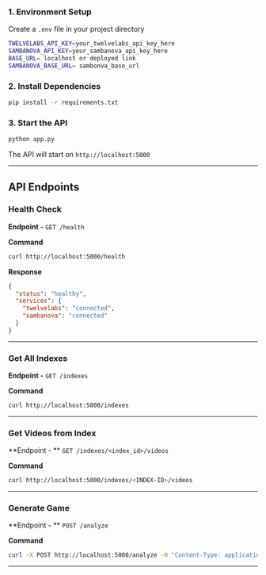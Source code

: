 

### 1. Environment Setup
Create a `.env` file in your project directory
```bash
TWELVELABS_API_KEY=your_twelvelabs_api_key_here
SAMBANOVA_API_KEY=your_sambanova_api_key_here
BASE_URL= localhost or deployed link
SAMBANOVA_BASE_URL= sambonva_base_url
```

### 2. Install Dependencies
```bash
pip install -r requirements.txt
```

### 3. Start the API
```bash
python app.py
```

The API will start on `http://localhost:5000`

---

## API Endpoints 

### **Health Check**

**Endpoint -** `GET /health`

**Command**
```bash
curl http://localhost:5000/health
```

**Response**
```json
{
  "status": "healthy",
  "services": {
    "twelvelabs": "connected",
    "sambanova": "connected"
  }
}
```

---

### **Get All Indexes**

**Endpoint -** `GET /indexes`

**Command**
```bash
curl http://localhost:5000/indexes
```


---

### **Get Videos from Index**

**Endpoint - ** `GET /indexes/<index_id>/videos`

**Command**
```bash
curl http://localhost:5000/indexes/<INDEX-ID>/videos
```

---

### **Generate Game**

**Endpoint - ** `POST /analyze`


**Command**
```bash
curl -X POST http://localhost:5000/analyze -H "Content-Type: application/json" -d '{"video_id": "<VIDEO_ID>"}'
```


---